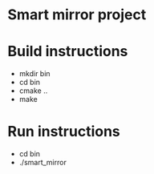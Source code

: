 # Smart mirror project

# Build instructions

* mkdir bin
* cd bin
* cmake ..
* make

# Run instructions

* cd bin
* ./smart_mirror

